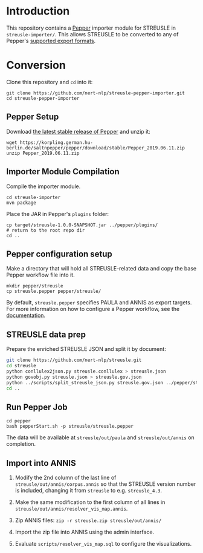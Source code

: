 # Introduction

This repository contains a [Pepper](https://corpus-tools.org/pepper/) importer module for STREUSLE in `streusle-importer/`. This allows STREUSLE to be converted to any of Pepper's [supported export formats](https://corpus-tools.org/pepper/knownModules.html#exporters). 

# Conversion

Clone this repository and `cd` into it:

```
git clone https://github.com/nert-nlp/streusle-pepper-importer.git
cd streusle-pepper-importer
```

## Pepper Setup

Download [the latest stable release of Pepper](https://korpling.german.hu-berlin.de/saltnpepper/pepper/download/stable/) and unzip it:

```
wget https://korpling.german.hu-berlin.de/saltnpepper/pepper/download/stable/Pepper_2019.06.11.zip
unzip Pepper_2019.06.11.zip
```

## Importer Module Compilation
Compile the importer module.

```
cd streusle-importer
mvn package
```

Place the JAR in Pepper's `plugins` folder:

```
cp target/streusle-1.0.0-SNAPSHOT.jar ../pepper/plugins/
# return to the root repo dir
cd .. 
```

## Pepper configuration setup

Make a directory that will hold all STREUSLE-related data and copy the base Pepper 
workflow file into it.

```
mkdir pepper/streusle
cp streusle.pepper pepper/streusle/
```

By default, `streusle.pepper` specifies PAULA and ANNIS as export targets. For more
information on how to configure a Pepper workflow, see the [documentation](https://corpus-tools.org/pepper/userGuide.html#workflow_file).

## STREUSLE data prep
Prepare the enriched STREUSLE JSON and split it by document:

```bash
git clone https://github.com/nert-nlp/streusle.git
cd streusle
python conllulex2json.py streusle.conllulex > streusle.json
python govobj.py streusle.json > streusle.gov.json
python ../scripts/split_streusle_json.py streusle.gov.json ../pepper/streusle/streusle
cd ..
```

## Run Pepper Job

```
cd pepper
bash pepperStart.sh -p streusle/streusle.pepper
```

The data will be available at `streusle/out/paula` and `streusle/out/annis` on completion.

## Import into ANNIS

1. Modify the 2nd column of the last line of `streusle/out/annis/corpus.annis` so that the STREUSLE version number is included, changing it from `streusle` to e.g. `streusle_4.3`.

2. Make the same modification to the first column of all lines in `streusle/out/annis/resolver_vis_map.annis`.

3. Zip ANNIS files: `zip -r streusle.zip streusle/out/annis/`

4. Import the zip file into ANNIS using the admin interface.

5. Evaluate `scripts/resolver_vis_map.sql` to configure the visualizations.
